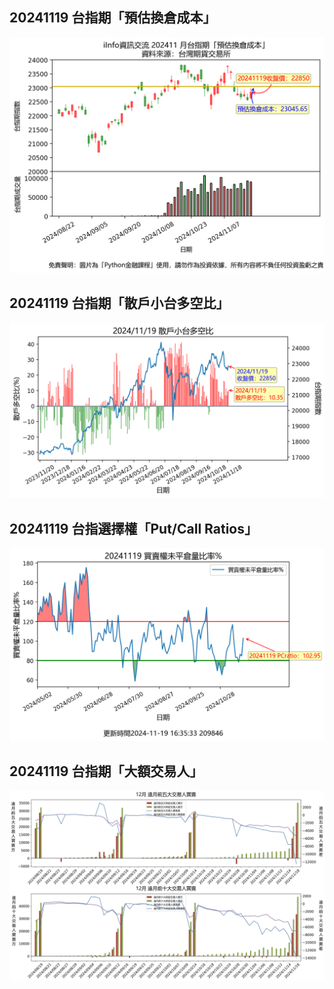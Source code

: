 ## 20241119 台指期「預估換倉成本」
![](images/txfcost.png)

## 20241119 台指期「散戶小台多空比」
![](images/bbiri.png)

## 20241119 台指選擇權「Put/Call Ratios」
![](images/pcratio.png)

## 20241119 台指期「大額交易人」
![](images/blocktrade.png)

